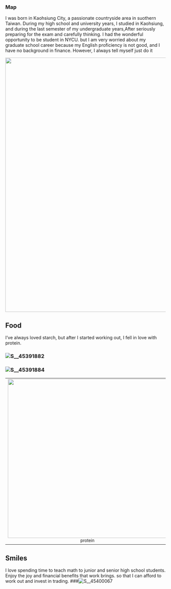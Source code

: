 ### Map 
I was born in Kaohsiung City, a passionate countryside area in suothern Taiwan. During my high school and university years, I studied in Kaohsiung, and during the last semester of my undergraduate years,After seriously preparing for the exam and carefully thinking. I had the wonderful opportunity to be student in NYCU. but I am very worried about my graduate school career because my English proficiency is not good, and I have no background in finance. However, I always tell myself just do it





<img src="https://github.com/user-attachments/assets/119e97b5-2515-4a33-a48d-48f195eb7313" width="800">


## Food 
I’ve always loved starch, but after I started working out, I fell in love with protein. 
### ![S__45391882](https://github.com/user-attachments/assets/75b19b29-f965-4391-b75d-bd28c63f2e6c)
### ![S__45391884](https://github.com/user-attachments/assets/e1c1e41d-ac6d-4536-8c4f-99209a48f227)
<table>
  <tr>
    <td align="center">
      <img src="https://github.com/user-attachments/assets/75b19b29-f965-4391-b75d-bd28c63f2e6c" width="500">
      <br><small>protein</small>
    </td>
    <td align="center">
      <img src="https://github.com/user-attachments/assets/e1c1e41d-ac6d-4536-8c4f-99209a48f227" width="500">
      <br><small>starch</small>
    </td>
  </tr>
</table>





## Smiles
I love spending time to teach math to junior and senior high school students. Enjoy the joy and financial benefits that work brings. so that I can afford to work out and invest in trading.
###![S__45400067](https://github.com/user-attachments/assets/638e4f66-d4a3-4c97-9952-163436c73bf4)


